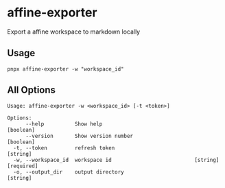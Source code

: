# affine-exporter

Export a affine workspace to markdown locally

## Usage

```shell
pnpx affine-exporter -w "workspace_id"
```

## All Options

```
Usage: affine-exporter -w <workspace_id> [-t <token>]

Options:
      --help          Show help                                        [boolean]
      --version       Show version number                              [boolean]
  -t, --token         refresh token                                     [string]
  -w, --workspace_id  workspace id                           [string] [required]
  -o, --output_dir    output directory                                  [string]
```
